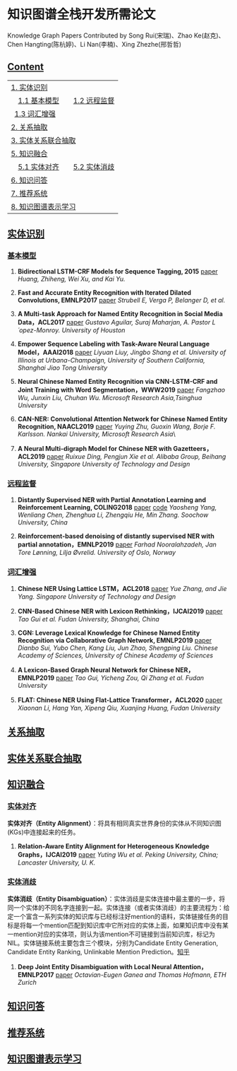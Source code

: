 # 知识图谱全栈开发所需论文
Knowledge Graph Papers
Contributed by Song Rui(宋瑞)、Zhao Ke(赵克)、Chen Hangting(陈杭婷)、Li Nan(李楠)、Xing Zhezhe(邢哲哲)

## [Content](#content)

<table>
<tr><td colspan="2"><a href="#实体识别">1. 实体识别</a></td></tr>
<tr>
    <td>&emsp;<a href="#基本模型">1.1 基本模型</a></td>
    <td>&emsp;<a href="#远程监督">1.2 远程监督</a></td>
</tr>
<tr>
    <td>&ensp;<a href="#词汇增强">1.3 词汇增强</a></td>   
    <td>&ensp;<a href="#"></a></td>
</tr>
<tr><td colspan="2"><a href="#关系抽取">2. 关系抽取</a></td></tr>
<tr><td colspan="2"><a href="#实体关系联合抽取">3. 实体关系联合抽取</a></td></tr>
<tr><td colspan="2"><a href="#知识融合">5. 知识融合</a></td></tr>
<tr>
    <td>&emsp;<a href="#实体对齐">5.1 实体对齐</a></td>
    <td>&emsp;<a href="#实体消歧">5.2 实体消歧</a></td>
</tr>
<tr><td colspan="2"><a href="#知识问答">6. 知识问答</a></td></tr>
<tr><td colspan="2"><a href="#推荐系统">7. 推荐系统</a></td></tr>
<tr><td colspan="2"><a href="#知识图谱表示学习">8. 知识图谱表示学习</a></td></tr>
</table>

## [实体识别](#content)
### [基本模型](#content)
1. **Bidirectional LSTM-CRF Models for Sequence Tagging, 2015** [paper](https://arxiv.org/pdf/1508.01991.pdf)
    *Huang, Zhiheng, Wei Xu, and Kai Yu.*
    
2. **Fast and Accurate Entity Recognition with Iterated Dilated Convolutions, EMNLP2017** [paper](https://arxiv.org/pdf/1702.02098.pdf)
    *Strubell E, Verga P, Belanger D, et al.*

3. **A Multi-task Approach for Named Entity Recognition in Social Media Data，ACL2017** [paper](https://www.aclweb.org/anthology/W17-4419.pdf)
    *Gustavo Aguilar, Suraj Maharjan, A. Pastor L´opez-Monroy. University of Houston*
    
4. **Empower Sequence Labeling with Task-Aware Neural Language Model，AAAI2018** [paper](https://arxiv.org/pdf/1709.04109.pdf)
    *Liyuan Liuy, Jingbo Shang et al. University of Illinois at Urbana-Champaign, University of Southern California, Shanghai Jiao Tong University*
    
5. **Neural Chinese Named Entity Recognition via CNN-LSTM-CRF and Joint Training with Word Segmentation，WWW2019** [paper](https://arxiv.org/pdf/1905.01964.pdf)
    *Fangzhao Wu, Junxin Liu, Chuhan Wu.  Microsoft Research Asia,Tsinghua University*
    
6. **CAN-NER: Convolutional Attention Network for Chinese Named Entity Recognition, NAACL2019** [paper](https://arxiv.org/pdf/1904.02141.pdf)
    *Yuying Zhu, Guoxin Wang, Borje F. Karlsson. Nankai University, Microsoft Research Asia*\
    
7. **A Neural Multi-digraph Model for Chinese NER with Gazetteers，ACL2019** [paper](https://www.aclweb.org/anthology/P19-1141.pdf)
    *Ruixue Ding, Pengjun Xie et al. Alibaba Group, Beihang University, Singapore University of Technology and Design*

### [远程监督](#content)
1. **Distantly Supervised NER with Partial Annotation Learning and Reinforcement Learning, COLING2018** [paper](https://www.aclweb.org/anthology/C18-1183.pdf)
[code](https://github.com/mianzhang/DSNER)
    *Yaosheng Yang, Wenliang Chen, Zhenghua Li, Zhengqiu He, Min Zhang.  Soochow University, China*

2. **Reinforcement-based denoising of distantly supervised NER with partial annotation，EMNLP2019** [paper](https://www.aclweb.org/anthology/D19-6125.pdf)
    *Farhad Nooralahzadeh, Jan Tore Lønning, Lilja Øvrelid.    University of Oslo, Norway*

### [词汇增强](#content)
1. **Chinese NER Using Lattice LSTM，ACL2018** [paper](https://arxiv.org/pdf/1805.02023.pdf)
    *Yue Zhang, and Jie Yang. Singapore University of Technology and Design*
    
2. **CNN-Based Chinese NER with Lexicon Rethinking，IJCAI2019** [paper](https://pdfs.semanticscholar.org/1698/d96c6fffee9ec969e07a58bab62cb4836614.pdf)
    *Tao Gui et al. Fudan University, Shanghai, China*
    
3. **CGN: Leverage Lexical Knowledge for Chinese Named Entity Recognition via Collaborative Graph Network, EMNLP2019** [paper](https://www.aclweb.org/anthology/D19-1396.pdf)
    *Dianbo Sui, Yubo Chen, Kang Liu, Jun Zhao, Shengping Liu.  Chinese Academy of Sciences, University of Chinese Academy of Sciences*
    
4. **A Lexicon-Based Graph Neural Network for Chinese NER，EMNLP2019** [paper](https://www.aclweb.org/anthology/D19-1096.pdf)
    *Tao Gui, Yicheng Zou, Qi Zhang et al. Fudan University*
5. **FLAT: Chinese NER Using Flat-Lattice Transformer，ACL2020** [paper](https://arxiv.org/pdf/2004.11795.pdf)
    *Xiaonan Li, Hang Yan, Xipeng Qiu, Xuanjing Huang, Fudan University*

## [关系抽取](#content)

## [实体关系联合抽取](#content)

## [知识融合](#content)
### [实体对齐](#content)
**实体对齐（Entity Alignment）**：将具有相同真实世界身份的实体从不同知识图(KGs)中连接起来的任务。

1. **Relation-Aware Entity Alignment for Heterogeneous Knowledge Graphs，IJCAI2019** [paper](https://www.ijcai.org/Proceedings/2019/0733.pdf)
    *Yuting Wu et al. Peking University, China; Lancaster University, U. K.*

### [实体消歧](#content)
**实体消歧（Entity Disambiguation）**：实体消歧是实体连接中最主要的一步，将同一个实体的不同名字连接到一起。实体连接（或者实体消歧）的主要流程为：给定一个富含一系列实体的知识库与已经标注好mention的语料，实体链接任务的目标是将每一个mention匹配到知识库中它所对应的实体上面，如果知识库中没有某一mention对应的实体项，则认为该mention不可链接到当前知识库，标记为NIL。实体链接系统主要包含三个模块，分别为Candidate Entity Generation, Candidate Entity Ranking, Unlinkable Mention Prediction。[知乎](https://zhuanlan.zhihu.com/p/81073607)
1. **Deep Joint Entity Disambiguation with Local Neural Attention，EMNLP2017** [paper](https://www.aclweb.org/anthology/D17-1277.pdf)
    *Octavian-Eugen Ganea and Thomas Hofmann, ETH Zurich*

## [知识问答](#content)

## [推荐系统](#content)

## [知识图谱表示学习](#content)
